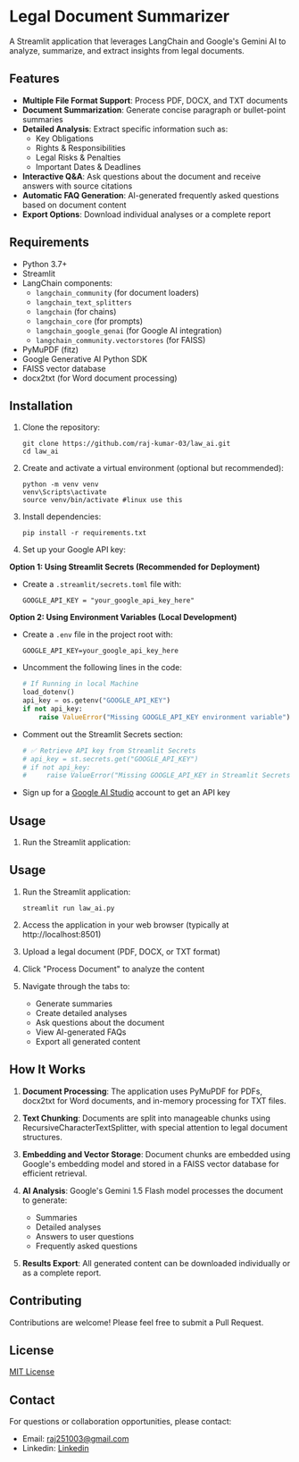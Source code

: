 # Legal Document Summarizer

A Streamlit application that leverages LangChain and Google's Gemini AI to analyze, summarize, and extract insights from legal documents.

## Features

- **Multiple File Format Support**: Process PDF, DOCX, and TXT documents
- **Document Summarization**: Generate concise paragraph or bullet-point summaries
- **Detailed Analysis**: Extract specific information such as:
  - Key Obligations
  - Rights & Responsibilities
  - Legal Risks & Penalties
  - Important Dates & Deadlines
- **Interactive Q&A**: Ask questions about the document and receive answers with source citations
- **Automatic FAQ Generation**: AI-generated frequently asked questions based on document content
- **Export Options**: Download individual analyses or a complete report

## Requirements

- Python 3.7+
- Streamlit
- LangChain components:
  - `langchain_community` (for document loaders)
  - `langchain_text_splitters`
  - `langchain` (for chains)
  - `langchain_core` (for prompts)
  - `langchain_google_genai` (for Google AI integration)
  - `langchain_community.vectorstores` (for FAISS)
- PyMuPDF (fitz)
- Google Generative AI Python SDK
- FAISS vector database
- docx2txt (for Word document processing)

## Installation

1. Clone the repository:
   ```
   git clone https://github.com/raj-kumar-03/law_ai.git
   cd law_ai
   ```

2. Create and activate a virtual environment (optional but recommended):
   ```
   python -m venv venv
   venv\Scripts\activate
   source venv/bin/activate #linux use this
   
   ```

3. Install dependencies:
   ```
   pip install -r requirements.txt
   ```

4. Set up your Google API key:

**Option 1: Using Streamlit Secrets (Recommended for Deployment)**
- Create a `.streamlit/secrets.toml` file with:
  ```
  GOOGLE_API_KEY = "your_google_api_key_here"
  ```

**Option 2: Using Environment Variables (Local Development)**
- Create a `.env` file in the project root with:
  ```
  GOOGLE_API_KEY=your_google_api_key_here
  ```
- Uncomment the following lines in the code:
  ```python
  # If Running in local Machine
  load_dotenv() 
  api_key = os.getenv("GOOGLE_API_KEY")
  if not api_key:
      raise ValueError("Missing GOOGLE_API_KEY environment variable")
  ```
- Comment out the Streamlit Secrets section:
  ```python
  # ✅ Retrieve API key from Streamlit Secrets
  # api_key = st.secrets.get("GOOGLE_API_KEY")
  # if not api_key:
  #     raise ValueError("Missing GOOGLE_API_KEY in Streamlit Secrets")
  ```

- Sign up for a [Google AI Studio](https://ai.google.dev/) account to get an API key

## Usage

1. Run the Streamlit application:

## Usage

1. Run the Streamlit application:
   ```
   streamlit run law_ai.py
   ```

2. Access the application in your web browser (typically at http://localhost:8501)

3. Upload a legal document (PDF, DOCX, or TXT format)

4. Click "Process Document" to analyze the content

5. Navigate through the tabs to:
   - Generate summaries
   - Create detailed analyses
   - Ask questions about the document
   - View AI-generated FAQs
   - Export all generated content

## How It Works

1. **Document Processing**: The application uses PyMuPDF for PDFs, docx2txt for Word documents, and in-memory processing for TXT files.

2. **Text Chunking**: Documents are split into manageable chunks using RecursiveCharacterTextSplitter, with special attention to legal document structures.

3. **Embedding and Vector Storage**: Document chunks are embedded using Google's embedding model and stored in a FAISS vector database for efficient retrieval.

4. **AI Analysis**: Google's Gemini 1.5 Flash model processes the document to generate:
   - Summaries
   - Detailed analyses
   - Answers to user questions
   - Frequently asked questions

5. **Results Export**: All generated content can be downloaded individually or as a complete report.

## Contributing

Contributions are welcome! Please feel free to submit a Pull Request.

## License

[MIT License](LICENSE)

## Contact

For questions or collaboration opportunities, please contact:
- Email: raj251003@gmail.com
- Linkedin: [Linkedin](https://www.linkedin.com/in/raj-kumar-372b75320/)
